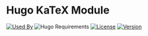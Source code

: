 # Hugo KaTeX Module

[![Used By](https://img.shields.io/badge/dynamic/json?color=success&label=used+by&query=repositories_humanize&logo=hugo&style=flat-square&url=https://api.razonyang.com/v1/github/dependents/hugomods/katex)](https://github.com/hugomods/katex/network/dependents)
![Hugo Requirements](https://img.shields.io/badge/dynamic/json?color=important&label=requirements&query=requirements&logo=hugo&style=flat-square&url=https://api.razonyang.com/v1/hugo/modules/github.com/hugomods/katex)
[![License](https://img.shields.io/github/license/hugomods/katex?style=flat-square)](https://github.com/hugomods/katex/blob/main/LICENSE)
[![Version](https://img.shields.io/github/v/tag/hugomods/katex?label=version&style=flat-square)](https://github.com/hugomods/katex/tags)
